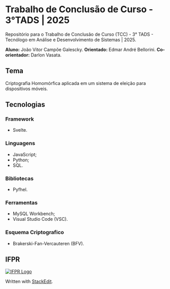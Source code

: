# Trabalho de Conclusão de Curso - 3°TADS | 2025

Repositório para o Trabalho de Conclusão de Curso (TCC) - 3° TADS - Tecnólogo em Análise e Desenvolvimento de Sistemas | 2025.

**Aluno:** João Vitor Campõe Galescky.
**Orientado:** Edmar André Bellorini.
**Co-orientador:** Darlon Vasata.

## Tema
Criptografia Homomórfica aplicada em um sistema de eleição para dispositivos móveis.

## Tecnologias
### Framework
- Svelte.

### Linguagens
- JavaScript;
- Python;
- SQL.

### Bibliotecas
- Pyfhel.

### Ferramentas
- MySQL Workbench;
- Visual Studio Code (VSC).

### Esquema Criptografico
- Brakerski-Fan-Vercauteren (BFV).

## IFPR

[![IFPR Logo](https://user-images.githubusercontent.com/126702799/234438114-4db30796-20ad-4bec-b118-246ebbe9de63.png)](https://user-images.githubusercontent.com/126702799/234438114-4db30796-20ad-4bec-b118-246ebbe9de63.png)

Written with  [StackEdit](https://stackedit.io/).
